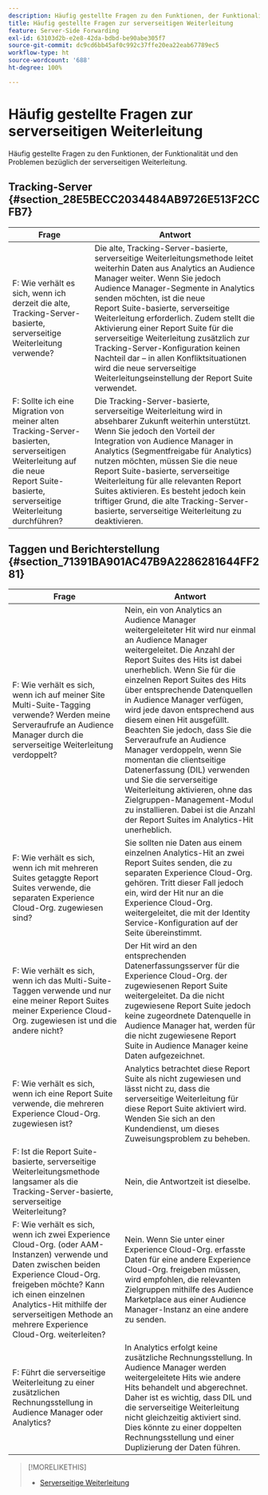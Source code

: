 ```yaml
---
description: Häufig gestellte Fragen zu den Funktionen, der Funktionalität und den Problemen bezüglich der serverseitigen Weiterleitung.
title: Häufig gestellte Fragen zur serverseitigen Weiterleitung
feature: Server-Side Forwarding
exl-id: 63103d2b-e2e8-42da-bdbd-be90abe305f7
source-git-commit: dc9cd6bb45af0c992c37ffe20ea22eab67789ec5
workflow-type: ht
source-wordcount: '688'
ht-degree: 100%

---
```


# Häufig gestellte Fragen zur serverseitigen Weiterleitung

Häufig gestellte Fragen zu den Funktionen, der Funktionalität und den Problemen bezüglich der serverseitigen Weiterleitung.

## Tracking-Server {#section_28E5BECC2034484AB9726E513F2CCFB7}

| Frage | Antwort |
|--- |--- |
| F: Wie verhält es sich, wenn ich derzeit die alte, Tracking-Server-basierte, serverseitige Weiterleitung verwende? | Die alte, Tracking-Server-basierte, serverseitige Weiterleitungsmethode leitet weiterhin Daten aus Analytics an Audience Manager weiter. Wenn Sie jedoch Audience Manager-Segmente in Analytics senden möchten, ist die neue Report Suite-basierte, serverseitige Weiterleitung erforderlich. Zudem stellt die Aktivierung einer Report Suite für die serverseitige Weiterleitung zusätzlich zur Tracking-Server-Konfiguration keinen Nachteil dar – in allen Konfliktsituationen wird die neue serverseitige Weiterleitungseinstellung der Report Suite verwendet. |
| F: Sollte ich eine Migration von meiner alten Tracking-Server-basierten, serverseitigen Weiterleitung auf die neue Report Suite-basierte, serverseitige Weiterleitung durchführen? | Die Tracking-Server-basierte, serverseitige Weiterleitung wird in absehbarer Zukunft weiterhin unterstützt. Wenn Sie jedoch den Vorteil der Integration von Audience Manager in Analytics (Segmentfreigabe für Analytics) nutzen möchten, müssen Sie die neue Report Suite-basierte, serverseitige Weiterleitung für alle relevanten Report Suites aktivieren. Es besteht jedoch kein triftiger Grund, die alte Tracking-Server-basierte, serverseitige Weiterleitung zu deaktivieren. |

## Taggen und Berichterstellung {#section_71391BA901AC47B9A2286281644FF281}

| Frage | Antwort |
|--- |--- |
| F: Wie verhält es sich, wenn ich auf meiner Site Multi-Suite-Tagging verwende? Werden meine Serveraufrufe an Audience Manager durch die serverseitige Weiterleitung verdoppelt? | Nein, ein von Analytics an Audience Manager weitergeleiteter Hit wird nur einmal an Audience Manager weitergeleitet. Die Anzahl der Report Suites des Hits ist dabei unerheblich. Wenn Sie für die einzelnen Report Suites des Hits über entsprechende Datenquellen in Audience Manager verfügen, wird jede davon entsprechend aus diesem einen Hit ausgefüllt.  Beachten Sie jedoch, dass Sie die Serveraufrufe an Audience Manager verdoppeln, wenn Sie momentan die clientseitige Datenerfassung (DIL) verwenden und Sie die serverseitige Weiterleitung aktivieren, ohne das Zielgruppen-Management-Modul zu installieren. Dabei ist die Anzahl der Report Suites im Analytics-Hit unerheblich. |
| F: Wie verhält es sich, wenn ich mit mehreren Suites getaggte Report Suites verwende, die separaten Experience Cloud-Org. zugewiesen sind? | Sie sollten nie Daten aus einem einzelnen Analytics-Hit an zwei Report Suites senden, die zu separaten Experience Cloud-Org. gehören. Tritt dieser Fall jedoch ein, wird der Hit nur an die Experience Cloud-Org. weitergeleitet, die mit der Identity Service-Konfiguration auf der Seite übereinstimmt. |
| F: Wie verhält es sich, wenn ich das Multi-Suite-Taggen verwende und nur eine meiner Report Suites meiner Experience Cloud-Org. zugewiesen ist und die andere nicht? | Der Hit wird an den entsprechenden Datenerfassungsserver für die Experience Cloud-Org. der zugewiesenen Report Suite weitergeleitet. Da die nicht zugewiesene Report Suite jedoch keine zugeordnete Datenquelle in Audience Manager hat, werden für die nicht zugewiesene Report Suite in Audience Manager keine Daten aufgezeichnet. |
| F: Wie verhält es sich, wenn ich eine Report Suite verwende, die mehreren Experience Cloud-Org. zugewiesen ist? | Analytics betrachtet diese Report Suite als nicht zugewiesen und lässt nicht zu, dass die serverseitige Weiterleitung für diese Report Suite aktiviert wird. Wenden Sie sich an den Kundendienst, um dieses Zuweisungsproblem zu beheben. |
| F: Ist die Report Suite-basierte, serverseitige Weiterleitungsmethode langsamer als die Tracking-Server-basierte, serverseitige Weiterleitung? | Nein, die Antwortzeit ist dieselbe. |
| F: Wie verhält es sich, wenn ich zwei Experience Cloud-Org. (oder AAM-Instanzen) verwende und Daten zwischen beiden Experience Cloud-Org. freigeben möchte? Kann ich einen einzelnen Analytics-Hit mithilfe der serverseitigen Methode an mehrere Experience Cloud-Org. weiterleiten? | Nein. Wenn Sie unter einer Experience Cloud-Org. erfasste Daten für eine andere Experience Cloud-Org. freigeben müssen, wird empfohlen, die relevanten Zielgruppen mithilfe des Audience Marketplace aus einer Audience Manager-Instanz an eine andere zu senden. |
| F: Führt die serverseitige Weiterleitung zu einer zusätzlichen Rechnungsstellung in Audience Manager oder Analytics? | In Analytics erfolgt keine zusätzliche Rechnungsstellung. In Audience Manager werden weitergeleitete Hits wie andere Hits behandelt und abgerechnet.  Daher ist es wichtig, dass DIL und die serverseitige Weiterleitung nicht gleichzeitig aktiviert sind. Dies könnte zu einer doppelten Rechnungsstellung und einer Duplizierung der Daten führen. |

>[!MORELIKETHIS]
>
>* [Serverseitige Weiterleitung](/help/admin/admin/c-manage-report-suites/c-edit-report-suites/general/c-server-side-forwarding/ssf.md)

